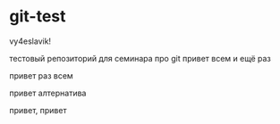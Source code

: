 git-test
========
vy4eslavik!

тестовый репозиторий для семинара про git
привет всем
и ещё раз

привет раз всем

привет алтернатива

привет, привет
